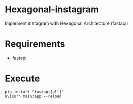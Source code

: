 # Hexagonal-instagram
Implement instagram with Hexagonal Architecture (fastapi)

# Requirements
- fastapi


# Execute
`pip install "fastapi[all]"`  
`uvicorn main:app --reload`  
